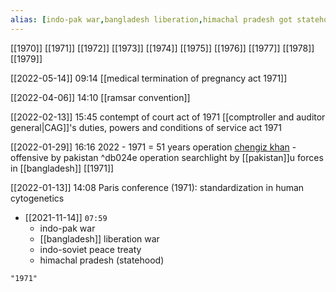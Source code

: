 ```yaml
---
alias: [indo-pak war,bangladesh liberation,himachal pradesh got statehood]
---
```

[[1970]] [[1971]] [[1972]] [[1973]] [[1974]] [[1975]] [[1976]] [[1977]] [[1978]] [[1979]]

[[2022-05-14]] 09:14
[[medical termination of pregnancy act 1971]]

[[2022-04-06]] 14:10
[[ramsar convention]]

[[2022-02-13]] 15:45
contempt of court act of 1971
[[comptroller and auditor general|CAG]]'s duties, powers and conditions of service act 1971

[[2022-01-29]] 16:16
2022 - 1971 = 51 years
operation <u>chengiz khan</u> - offensive by pakistan ^db024e
operation searchlight by [[pakistan]]u forces in [[bangladesh]] [[1971]]

[[2022-01-13]] 14:08
Paris conference (1971): standardization in human cytogenetics
- [[2021-11-14]]  `07:59`
	- indo-pak war
	- [[bangladesh]] liberation war
	- indo-soviet peace treaty
	- himachal pradesh (statehood)
```query
"1971"
```